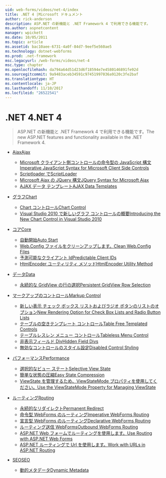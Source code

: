 ```yaml
---
uid: web-forms/videos/net-4/index
title: .NET 4 |Microsoft ドキュメント
author: rick-anderson
description: ASP.NET の新機能と .NET Framework 4 で利用できる機能です。
ms.author: aspnetcontent
manager: wpickett
ms.date: 10/05/2011
ms.topic: article
ms.assetid: bac10aee-6731-4a0f-84d7-9eef5e560ae5
ms.technology: dotnet-webforms
ms.prod: .net-framework
msc.legacyurl: /web-forms/videos/net-4
msc.type: chapter
ms.openlocfilehash: da794a64d51d23d6f18594e7e4580146891fe92d
ms.sourcegitcommit: 9a9483aceb34591c97451997036a9120c3fe2baf
ms.translationtype: HT
ms.contentlocale: ja-JP
ms.lasthandoff: 11/10/2017
ms.locfileid: "26522541"
---
```

<a name="net-4"></a><span data-ttu-id="5b49b-103">.NET 4</span><span class="sxs-lookup"><span data-stu-id="5b49b-103">.NET 4</span></span>
====================
> <span data-ttu-id="5b49b-104">ASP.NET の新機能と .NET Framework 4 で利用できる機能です。</span><span class="sxs-lookup"><span data-stu-id="5b49b-104">The new ASP.NET features and functionality available in the .NET Framework 4.</span></span>


- [<span data-ttu-id="5b49b-105">Ajax</span><span class="sxs-lookup"><span data-stu-id="5b49b-105">Ajax</span></span>](ajax/index.md)

    - [<span data-ttu-id="5b49b-106">Microsoft クライアント側コントロールの命令型の JavaScript 構文</span><span class="sxs-lookup"><span data-stu-id="5b49b-106">Imperative JavaScript Syntax for Microsoft Client Side Controls</span></span>](ajax/aspnet-4-quick-hit-imperative-javascript-syntax-for-microsoft-client-side-controls.md)
    - [<span data-ttu-id="5b49b-107">Scriptloader で</span><span class="sxs-lookup"><span data-stu-id="5b49b-107">ScriptLoader</span></span>](ajax/aspnet-4-quick-hit-the-scriptloader.md)
    - [<span data-ttu-id="5b49b-108">Microsoft Ajax の JQuery 構文</span><span class="sxs-lookup"><span data-stu-id="5b49b-108">JQuery Syntax for Microsoft Ajax</span></span>](ajax/aspnet-4-quick-hit-jquery-syntax-for-microsoft-ajax.md)
    - [<span data-ttu-id="5b49b-109">AJAX データ テンプレート</span><span class="sxs-lookup"><span data-stu-id="5b49b-109">AJAX Data Templates</span></span>](ajax/aspnet-4-quick-hit-ajax-data-templates.md)
- [<span data-ttu-id="5b49b-110">グラフ</span><span class="sxs-lookup"><span data-stu-id="5b49b-110">Chart</span></span>](chart/index.md)

    - [<span data-ttu-id="5b49b-111">Chart コントロール</span><span class="sxs-lookup"><span data-stu-id="5b49b-111">Chart Control</span></span>](chart/aspnet-4-quick-hit-chart-control.md)
    - [<span data-ttu-id="5b49b-112">Visual Studio 2010 で新しいグラフ コントロールの概要</span><span class="sxs-lookup"><span data-stu-id="5b49b-112">Introducing the New Chart Control in Visual Studio 2010</span></span>](chart/aspnet-4-how-do-i-introducing-the-new-chart-control-in-visual-studio-2010.md)
- [<span data-ttu-id="5b49b-113">コア</span><span class="sxs-lookup"><span data-stu-id="5b49b-113">Core</span></span>](core/index.md)

    - [<span data-ttu-id="5b49b-114">自動開始</span><span class="sxs-lookup"><span data-stu-id="5b49b-114">Auto Start</span></span>](core/aspnet-4-quick-hit-auto-start.md)
    - [<span data-ttu-id="5b49b-115">Web.Config ファイルをクリーンアップします。</span><span class="sxs-lookup"><span data-stu-id="5b49b-115">Clean Web.Config Files</span></span>](core/aspnet-4-quick-hit-clean-webconfig-files.md)
    - [<span data-ttu-id="5b49b-116">予測可能なクライアント Id</span><span class="sxs-lookup"><span data-stu-id="5b49b-116">Predictable Client IDs</span></span>](core/aspnet-4-quick-hit-predictable-client-ids.md)
    - [<span data-ttu-id="5b49b-117">HtmlEncoder ユーティリティ メソッド</span><span class="sxs-lookup"><span data-stu-id="5b49b-117">HtmlEncoder Utility Method</span></span>](core/aspnet-4-quick-hit-the-htmlencoder-utility-method.md)
- [<span data-ttu-id="5b49b-118">データ</span><span class="sxs-lookup"><span data-stu-id="5b49b-118">Data</span></span>](data/index.md)

    - [<span data-ttu-id="5b49b-119">永続的な GridView の行の選択</span><span class="sxs-lookup"><span data-stu-id="5b49b-119">Persistent GridView Row Selection</span></span>](data/aspnet-4-quick-hit-persistent-gridview-row-selection.md)
- [<span data-ttu-id="5b49b-120">マークアップのコントロール</span><span class="sxs-lookup"><span data-stu-id="5b49b-120">Markup Control</span></span>](markup-control/index.md)

    - [<span data-ttu-id="5b49b-121">新しい表示 チェック ボックス リストおよびラジオ ボタンのリストのオプション</span><span class="sxs-lookup"><span data-stu-id="5b49b-121">New Rendering Option for Check Box Lists and Radio Button Lists</span></span>](markup-control/aspnet-4-quick-hit-new-rendering-option-for-check-box-lists-and-radio-button-lists.md)
    - [<span data-ttu-id="5b49b-122">テーブルの空きテンプレート コントロール</span><span class="sxs-lookup"><span data-stu-id="5b49b-122">Table Free Templated Controls</span></span>](markup-control/aspnet-4-quick-hit-table-free-templated-controls.md)
    - [<span data-ttu-id="5b49b-123">テーブルレスレン メニュー コントロール</span><span class="sxs-lookup"><span data-stu-id="5b49b-123">Tableless Menu Control</span></span>](markup-control/aspnet-4-quick-hit-tableless-menu-control.md)
    - [<span data-ttu-id="5b49b-124">非表示フィールド Div</span><span class="sxs-lookup"><span data-stu-id="5b49b-124">Hidden Field Divs</span></span>](markup-control/aspnet-4-quick-hit-hidden-field-divs.md)
    - [<span data-ttu-id="5b49b-125">無効なコントロールのスタイル設定</span><span class="sxs-lookup"><span data-stu-id="5b49b-125">Disabled Control Styling</span></span>](markup-control/aspnet-4-quick-hit-disabled-control-styling.md)
- [<span data-ttu-id="5b49b-126">パフォーマンス</span><span class="sxs-lookup"><span data-stu-id="5b49b-126">Performance</span></span>](performance/index.md)

    - [<span data-ttu-id="5b49b-127">選択的なビュー ステート</span><span class="sxs-lookup"><span data-stu-id="5b49b-127">Selective View State</span></span>](performance/aspnet-4-quick-hit-selective-view-state.md)
    - [<span data-ttu-id="5b49b-128">簡単な状態の圧縮</span><span class="sxs-lookup"><span data-stu-id="5b49b-128">Easy State Compression</span></span>](performance/aspnet-4-quick-hit-easy-state-compression.md)
    - [<span data-ttu-id="5b49b-129">ViewState を管理するため、ViewStateMode プロパティを使用してください。</span><span class="sxs-lookup"><span data-stu-id="5b49b-129">Use the ViewStateMode Property for Managing ViewState</span></span>](performance/how-do-i-use-the-viewstatemode-property-for-managing-viewstate.md)
- [<span data-ttu-id="5b49b-130">ルーティング</span><span class="sxs-lookup"><span data-stu-id="5b49b-130">Routing</span></span>](routing/index.md)

    - [<span data-ttu-id="5b49b-131">永続的なリダイレクト</span><span class="sxs-lookup"><span data-stu-id="5b49b-131">Permanent Redirect</span></span>](routing/aspnet-4-quick-hit-permanent-redirect.md)
    - [<span data-ttu-id="5b49b-132">命令型 WebForms のルーティング</span><span class="sxs-lookup"><span data-stu-id="5b49b-132">Imperative WebForms Routing</span></span>](routing/aspnet-4-quick-hit-imperative-webforms-routing.md)
    - [<span data-ttu-id="5b49b-133">宣言型 WebForms のルーティング</span><span class="sxs-lookup"><span data-stu-id="5b49b-133">Declarative WebForms Routing</span></span>](routing/aspnet-4-quick-hit-declarative-webforms-routing.md)
    - [<span data-ttu-id="5b49b-134">ルーティング送信 WebForms</span><span class="sxs-lookup"><span data-stu-id="5b49b-134">Outbound WebForms Routing</span></span>](routing/aspnet-4-quick-hit-outbound-webforms-routing.md)
    - [<span data-ttu-id="5b49b-135">ASP.NET Web フォームでルーティングを使用します。</span><span class="sxs-lookup"><span data-stu-id="5b49b-135">Use Routing with ASP.NET Web Forms</span></span>](routing/how-do-i-use-routing-with-aspnet-web-forms.md)
    - [<span data-ttu-id="5b49b-136">ASP.NET ルーティングで Url を使用します。</span><span class="sxs-lookup"><span data-stu-id="5b49b-136">Work with URLs in ASP.NET Routing</span></span>](routing/how-do-i-work-with-urls-in-aspnet-routing.md)
- [<span data-ttu-id="5b49b-137">SEO</span><span class="sxs-lookup"><span data-stu-id="5b49b-137">SEO</span></span>](seo/index.md)

    - [<span data-ttu-id="5b49b-138">動的メタデータ</span><span class="sxs-lookup"><span data-stu-id="5b49b-138">Dynamic Metadata</span></span>](seo/aspnet-4-quick-hit-dynamic-metadata.md)

